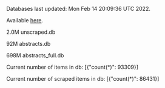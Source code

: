 Databases last updated: Mon Feb 14 20:09:36 UTC 2022. 

Available [here](https://github.com/cbeauhilton/ash-db/releases).

2.0M	unscraped.db

92M	abstracts.db

698M	abstracts_full.db

Current number of items in db:
[{"count(*)": 93309}]

Current number of scraped items in db:
[{"count(*)": 86431}]
